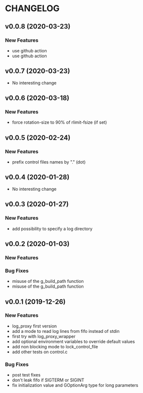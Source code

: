 # CHANGELOG



## v0.0.8 (2020-03-23)

### New Features
- use github action
- use github action






## v0.0.7 (2020-03-23)

- No interesting change


## v0.0.6 (2020-03-18)

### New Features
- force rotation-size to 90% of rlimit-fsize (if set)






## v0.0.5 (2020-02-24)

### New Features
- prefix control files names by "." (dot)






## v0.0.4 (2020-01-28)

- No interesting change


## v0.0.3 (2020-01-27)

### New Features
- add possibility to specify a log directory






## v0.0.2 (2020-01-03)

### New Features


### Bug Fixes
- misuse of the g_build_path function
- misuse of the g_build_path function





## v0.0.1 (2019-12-26)

### New Features
- log_proxy first version
- add a mode to read log lines from fifo instead of stdin
- first try with log_proxy_wrapper
- add optional environment variables to override default values
- add non blocking mode to lock_control_file
- add other tests on control.c


### Bug Fixes
- post test fixes
- don't leak fifo if SIGTERM or SIGINT
- fix initialization value and GOptionArg type for long parameters





